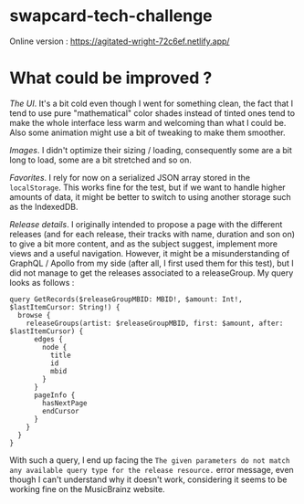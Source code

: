 # swapcard-tech-challenge

Online version : https://agitated-wright-72c6ef.netlify.app/

# What could be improved ?
*The UI*. It's a bit cold even though I went for something clean, the fact that I tend to use pure "mathematical" color shades instead of tinted ones tend to make the whole interface less warm and welcoming than what I could be. Also some animation might use a bit of tweaking to make them smoother.

*Images*. I didn't optimize their sizing / loading, consequently some are a bit long to load, some are a bit stretched and so on.

*Favorites*. I rely for now on a serialized JSON array stored in the `localStorage`. This works fine for the test, but if we want to handle higher amounts of data, it might be better to switch to using another storage such as the IndexedDB. 

*Release details*. I originally intended to propose a page with the different releases (and for each release, their tracks with name, duration and son on) to give a bit more content, and as the subject suggest, implement more views and a useful navigation. However, it might be a misunderstanding of GraphQL / Apollo from my side (after all, I first used them for this test), but I did not manage to get the releases associated to a releaseGroup. My query looks as follows : 
```
query GetRecords($releaseGroupMBID: MBID!, $amount: Int!, $lastItemCursor: String!) {
  browse {
    releaseGroups(artist: $releaseGroupMBID, first: $amount, after: $lastItemCursor) {
      edges {
        node {
          title
          id
          mbid
        }
      }
      pageInfo {
        hasNextPage
        endCursor
      }
    }
  }
}
```
With such a query, I end up facing the `The given parameters do not match any available query type for the release resource.` error message, even though I can't understand why it doesn't work, considering it seems to be working fine on the MusicBrainz website.